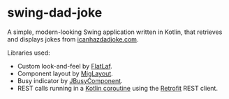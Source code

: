 # swing-dad-joke

A simple, modern-looking Swing application written in Kotlin, that retrieves and displays jokes from 
[icanhazdadjoke.com](https://icanhazdadjoke.com).

Libraries used:

* Custom look-and-feel by [FlatLaf](https://www.formdev.com/flatlaf).
* Component layout by [MigLayout](http://miglayout.com).
* Busy indicator by [JBusyComponent](https://code.google.com/archive/p/jbusycomponent).
* REST calls running in a [Kotlin coroutine](https://kotlinlang.org/docs/coroutines-overview.html) using the 
  [Retrofit](https://square.github.io/retrofit) REST client.
